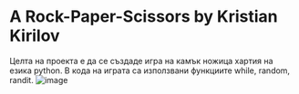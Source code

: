 # A Rock-Paper-Scissors by Kristian Kirilov
Целта на проекта е да се създаде игра на камък ножица хартия на езика python.
В кода на играта са използвани функциите while, random, randit.
![image](https://github.com/VisedChipmunk35/RockPaperScissorsbyKristian/assets/56877779/8085dbcf-7779-4fb1-a3c1-9d601fa05770)
